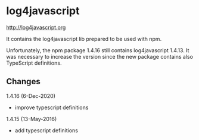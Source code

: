 # log4javascript

<http://log4javascript.org>

It contains the log4javascript lib prepared to be used with npm.

Unfortunately, the npm package 1.4.16 still contains log4javascript 1.4.13.
It was necessary to increase the version since the new package contains also TypeScript definitions.

## Changes

1.4.16 (6-Dec-2020)

- improve typescript definitions

1.4.15 (13-May-2016)

- add typescript definitions

